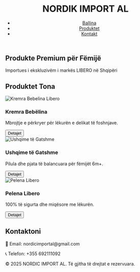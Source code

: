 <!DOCTYPE html>
<html lang="sq">
<head>
<meta charset="UTF-8">
<meta name="viewport" content="width=device-width, initial-scale=1.0">
<title>NORDIC IMPORT AL - Produkte për Fëmijë</title>
<link rel="stylesheet" href="style.css">
</head>
<body>
<header>
<div class="logo">
<h1>NORDIK IMPORT AL</h1>
</div>
<nav>
<ul>
<li><a href="#home">Ballina</a></li>
<li><a href="#products">Produktet</a></li>
<li><a href="#contact">Kontakt</a></li>
</ul>
</nav>
</header>
<section id="home" class="hero">
<h2>Produkte Premium për Fëmijë</h2>
<p>Importues i ekskluzivëm i markës LIBERO në Shqipëri</p>
</section>
<section id="products" class="products">
<h2>Produktet Tona</h2>
<div class="product-grid">
<!-- Produkti 1 -->
<div class="product-card">
<img src="images/kremra-bebelina🧷🧷💎.jpg" alt="Kremra Bebelina Libero">
<h3>Kremra Bebëlina</h3>
<p>Mbrojtje e përkryer për lëkurën e delikat të foshnjave.</p>
<button class="product-btn">Detajet</button>
</div>
<!-- Produkti 2 -->
<div class="product-card">
<img src="images/ushqime-gatshme.jpg" alt="Ushqime të Gatshme">
<h3>Ushqime të Gatshme</h3>
<p>Pilula dhe pjata të balancuara për fëmijët 6m+.</p>
<button class="product-btn">Detajet</button>
</div>
<!-- Produkti 3 -->
<div class="product-card">
<img src="images/pelena.jpg" alt="Pelena Libero">
<h3>Pelena Libero</h3>
<p>100% të sigurta dhe miqësore me lëkurën.</p>
<button class="product-btn">Detajet</button>
</div>
</div>
</section>
<section id="contact" class="contact">
<h2>Kontaktoni</h2>
<div class="contact-info">
<p>📧 Email: nordicimportal@gmail.com</p>
<p>📞 Telefon: +355 692111092</p>
</div>
</section>
<footer>
<p>&copy; 2025
NORDIC IMPORT AL. Të gjitha të drejtat e rezervuara.</p>
</